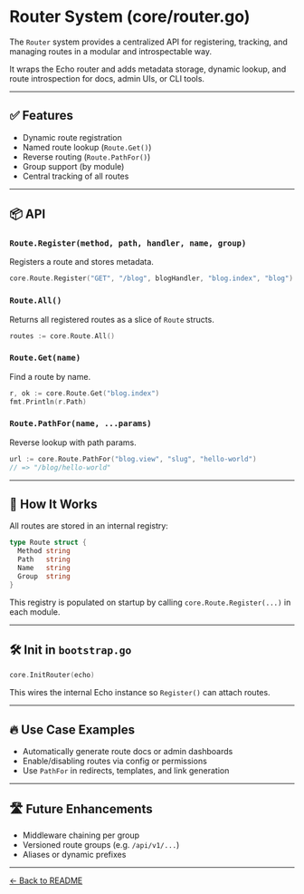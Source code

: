 # Router System (core/router.go)

The `Router` system provides a centralized API for registering, tracking, and managing routes in a modular and introspectable way.

It wraps the Echo router and adds metadata storage, dynamic lookup, and route introspection for docs, admin UIs, or CLI tools.

---

## ✅ Features

- Dynamic route registration
- Named route lookup (`Route.Get()`)
- Reverse routing (`Route.PathFor()`)
- Group support (by module)
- Central tracking of all routes

---

## 📦 API

### `Route.Register(method, path, handler, name, group)`
Registers a route and stores metadata.

```go
core.Route.Register("GET", "/blog", blogHandler, "blog.index", "blog")
```

### `Route.All()`
Returns all registered routes as a slice of `Route` structs.

```go
routes := core.Route.All()
```

### `Route.Get(name)`
Find a route by name.

```go
r, ok := core.Route.Get("blog.index")
fmt.Println(r.Path)
```

### `Route.PathFor(name, ...params)`
Reverse lookup with path params.

```go
url := core.Route.PathFor("blog.view", "slug", "hello-world")
// => "/blog/hello-world"
```

---

## 🧠 How It Works

All routes are stored in an internal registry:

```go
type Route struct {
  Method string
  Path   string
  Name   string
  Group  string
}
```

This registry is populated on startup by calling `core.Route.Register(...)` in each module.

---

## 🛠 Init in `bootstrap.go`

```go
core.InitRouter(echo)
```

This wires the internal Echo instance so `Register()` can attach routes.

---

## 🔥 Use Case Examples

- Automatically generate route docs or admin dashboards
- Enable/disabling routes via config or permissions
- Use `PathFor` in redirects, templates, and link generation

---

## 🛣 Future Enhancements

- Middleware chaining per group
- Versioned route groups (e.g. `/api/v1/...`)
- Aliases or dynamic prefixes

---

[← Back to README](../README.md)

